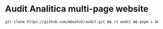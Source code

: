 # Audit Analitica multi-page website

```bash
git clone https://github.com/mbozhik/audit.git && cd audit && pnpm i && code .
```
